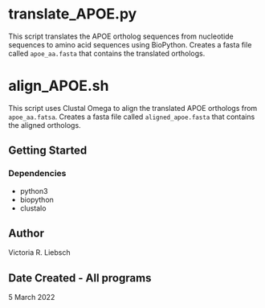 # translate_APOE.py

This script translates the APOE ortholog sequences from nucleotide sequences to amino acid sequences using BioPython. Creates a fasta file called ```apoe_aa.fasta``` that contains the translated orthologs. 

# align_APOE.sh

This script uses Clustal Omega to align the translated APOE orthologs from ```apoe_aa.fatsa```. Creates a fasta file called ```aligned_apoe.fasta``` that contains the aligned orthologs.

## Getting Started

### Dependencies

* python3
* biopython
* clustalo

## Author

Victoria R. Liebsch

## Date Created - All programs

5 March 2022
